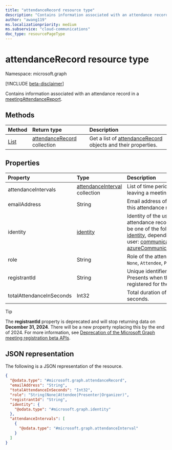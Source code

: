 ```yaml
---
title: "attendanceRecord resource type"
description: "Contains information associated with an attendance record in a meetingAttendanceReport."
author: "awang119"
ms.localizationpriority: medium
ms.subservice: "cloud-communications"
doc_type: resourcePageType
---
```


# attendanceRecord resource type

Namespace: microsoft.graph

[!INCLUDE [beta-disclaimer](../../includes/beta-disclaimer.md)]

Contains information associated with an attendance record in a [meetingAttendanceReport](meetingattendancereport.md).

## Methods

|Method|Return type|Description|
|:---|:---|:---|
|[List](../api/attendancerecord-list.md)|[attendanceRecord](../resources/attendancerecord.md) collection|Get a list of [attendanceRecord](../resources/attendancerecord.md) objects and their properties.|

## Properties

| Property            | Type    | Description|
|:--------------------|:--------|:-----------|
| attendanceIntervals | [attendanceInterval](attendanceinterval.md) collection | List of time periods between joining and leaving a meeting. |
| emailAddress | String | Email address of the user associated with this attendance record. |
| identity | [identity](identity.md) | Identity of the user associated with this attendance record. The specific type will be one of the following derived types of [identity](identity.md), depending on the type of the user: [communicationsUserIdentity](communicationsUserIdentity.md), [azureCommunicationServicesUserIdentity](azureCommunicationServicesUserIdentity.md). |
| role | String | Role of the attendee. Possible values are: `None`, `Attendee`, `Presenter`, and `Organizer`.  |
| registrantId | String | Unique identifier of a [meetingRegistrant](meetingregistrantbase.md). Presents when the participant has registered for the meeting. (deprecated) |
| totalAttendanceInSeconds | Int32 | Total duration of the attendances in seconds. |

> [!TIP]
> The **registrantId** property is deprecated and will stop returning data on **December 31, 2024**. There will be a new property replacing this by the end of 2024. For more information, see [Deprecation of the Microsoft Graph meeting registration beta APIs](https://devblogs.microsoft.com/microsoft365dev/deprecation-of-the-microsoft-graph-meeting-registration-beta-apis/).

## JSON representation

The following is a JSON representation of the resource.
<!-- {
  "blockType": "resource",
  "keyProperty": "id",
  "@odata.type": "microsoft.graph.attendanceRecord",
  "baseType": "microsoft.graph.entity",
  "openType": false
}
-->

```json
{
  "@odata.type": "#microsoft.graph.attendanceRecord",
  "emailAddress": "String",
  "totalAttendanceInSeconds": "Int32",
  "role": "String(None|Attendee|Presenter|Organizer)",
  "registrantId": "String",
  "identity": {
    "@odata.type": "#microsoft.graph.identity"
  },
  "attendanceIntervals": [
    {
      "@odata.type": "#microsoft.graph.attendanceInterval"
    }
  ]
}
```
